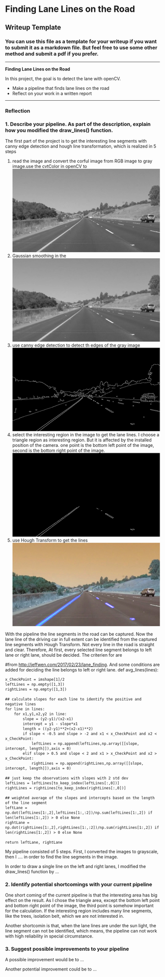 # **Finding Lane Lines on the Road** 

## Writeup Template

### You can use this file as a template for your writeup if you want to submit it as a markdown file. But feel free to use some other method and submit a pdf if you prefer.

---

**Finding Lane Lines on the Road**

In this project, the goal is to detect the lane with openCV.
* Make a pipeline that finds lane lines on the road
* Reflect on your work in a written report


[//]: # (Image References)

[image1]: ./test_images_output/grayImage.jpg "Grayscale"
[image2]: ./test_images_output/blurGrayImage.jpg "BlurGrayscale"
[image3]: ./test_images_output/edges.jpg "edges"
[image4]: ./test_images_output/masked_edges.jpg "masked_edges"
[image5]: ./test_images_output/solidYellowCurve.jpg "LineSegment"

---

### Reflection

### 1. Describe your pipeline. As part of the description, explain how you modified the draw_lines() function.
The first part of the project is to get the interesting line segments with canny edge detection and hough line transformation, which is realized in 5 steps
1. read the image and convert the corful image from RGB image to gray image.use the cvtColor in openCV to 
![alt text][image1]
2. Gaussian smoothing in the 
![alt text][image2]
3. use canny edge detection to detect th edges of the gray image
![alt text][image3]
4. select the interesting region in the image to get the lane lines. I choose a triangle region as interesting region. But it is affected by the installed position of the camera. one point is the bottom left point of the image, second is the bottom right point of the image.
![alt text][image4]
5. use Hough Transform to get the lines 
![alt text][image5]

With the pipeline the line segments in the road can be captured. Now the lane line of the driving car in full extent can be identified from the captured line segments with Hough Transform. 
Not every line in the road is straight and clear. Therefore, At first, every selected line segment belongs to left lane or right lane, should be decided. The criterien for are

#from http://jeffwen.com/2017/02/23/lane_finding. And some conditions are added for deciding the line belongs to left or right lane.
def avg_lines(lines):

    x_CheckPoint = imshape[1]/2
    leftLines = np.empty([1,3])
    rightLines = np.empty([1,3])
    
    ## calculate slopes for each line to identify the positive and negative lines
    for line in lines:
        for x1,y1,x2,y2 in line:
            slope = (y2-y1)/(x2-x1)
            intercept = y1 - slope*x1
            length = ((y2-y1)**2+(x2-x1)**2)
            if slope < -0.5 and slope > -2 and x1 < x_CheckPoint and x2 < x_CheckPoint:
                leftLines = np.append(leftLines,np.array([[slope, intercept, length]]),axis = 0)
            elif slope > 0.5 and slope < 2 and x1 > x_CheckPoint and x2 > x_CheckPoint:
                rightLines = np.append(rightLines,np.array([[slope, intercept, length]]),axis = 0)

    ## just keep the observations with slopes with 2 std dev
    leftLines = leftLines[to_keep_index(leftLines[:,0])]
    rightLines = rightLines[to_keep_index(rightLines[:,0])]

    ## weighted average of the slopes and intercepts based on the length of the line segment
    leftLane = np.dot(leftLines[1:,2],leftLines[1:,:2])/np.sum(leftLines[1:,2]) if len(leftLines[1:,2]) > 0 else None
    rightLane = np.dot(rightLines[1:,2],rightLines[1:,:2])/np.sum(rightLines[1:,2]) if len(rightLines[1:,2]) > 0 else None

    return leftLane, rightLane
    
My pipeline consisted of 5 steps. First, I converted the images to grayscale, then I .... 
in order to find the line segments in the image. 

In order to draw a single line on the left and right lanes, 
I modified the draw_lines() function by ...




### 2. Identify potential shortcomings with your current pipeline

One short coming of the current pipeline is that the interesting area has big effect on the result. As I chose the triangle area, except the bottom left point and bottom right point of the image, the third point is somehow important for the calculation. If the interesting region includes many line segments, like the trees, isolation belt, which we are not interested in. 

Another shortcomin is that, when the lane lines are under the sun light, the line segment can not be identified, which means, the pipeline can not work with high reliability in special circumstance.



### 3. Suggest possible improvements to your pipeline

A possible improvement would be to ...

Another potential improvement could be to ...

